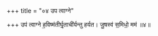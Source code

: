 +++
title = "०४ उप त्वाग्ने"

+++
उप॑ त्वाग्ने ह॒विष्म॑तीर्घृ॒ताची॑र्यन्तु हर्यत। जु॒षस्व॑ स॒मिधो॒ मम॑ ॥४॥
